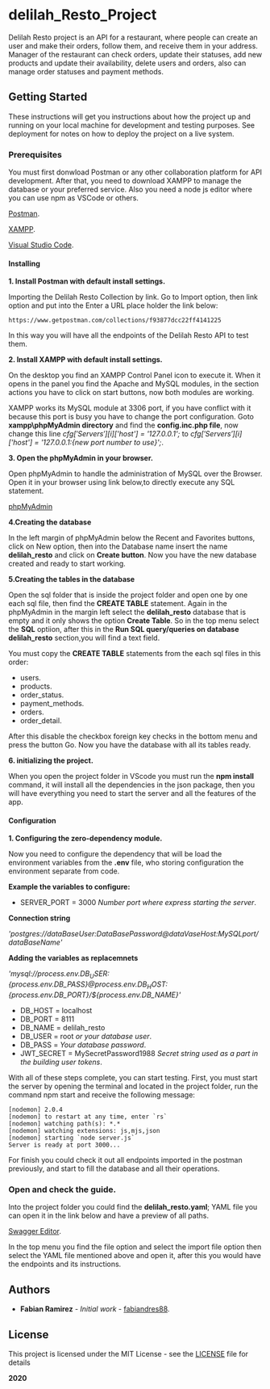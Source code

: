 # delilah_Resto_Project

Delilah Resto project is an API for a restaurant, where people can create an user and make their orders, follow them, and receive them in your address.
Manager of the restaurant can check orders, update their statuses, add new products and update their availability, delete users and orders, also can manage order statuses and payment methods.

## Getting Started

These instructions will get you instructions about how the project up and running on your local machine for development and testing purposes. See deployment for notes on how to deploy the project on a live system.

### Prerequisites

You must first donwload Postman or any other collaboration platform for API development. After that, you need to download XAMPP to manage the database or your preferred service. Also you need a node js editor where you can use npm as VSCode or others.


[Postman](https://www.postman.com/downloads/).

[XAMPP](https://www.apachefriends.org/download.html).

[Visual Studio Code](https://code.visualstudio.com/download).


#### Installing

**1. Install Postman with default install settings.**

Importing the Delilah Resto Collection by link. Go to Import option, then link option and put into the Enter a URL place holder the link below:

```
https://www.getpostman.com/collections/f93877dcc22ff4141225
```
In this way you will have all the endpoints of the Delilah Resto API to test them.

**2. Install XAMPP with default install settings.**

On the desktop you find an XAMPP Control Panel icon to execute it. When it opens in the panel you find the Apache and MySQL modules, in the section actions you have to click on start buttons, now both modules are working.

XAMPP works its MySQL module at 3306 port, if you have conflict with it because this port is busy you have to change the port configuration. Goto **xampp\phpMyAdmin directory** and find the **config.inc.php file**, now change this line *$cfg['Servers'][$i]['host'] = '127.0.0.1';* to *$cfg['Servers'][$i]['host'] = '127.0.0.1:{new port number to use}';*.

**3. Open the phpMyAdmin in your browser.**

Open phpMyAdmin to handle the administration of MySQL over the Browser. Open it in your browser using link below,to directly execute any SQL statement.

[phpMyAdmin](http://localhost/phpmyadmin/index.php) 


**4.Creating the database**

In the left margin of phpMyAdmin below the Recent and Favorites buttons, click on New option, then into the Database name insert the name **delilah_resto** and click on **Create button**.
Now you have the new database created and ready to start working.

**5.Creating the tables in the database**

Open the sql folder that is inside the project folder and open one by one each sql file, then find the **CREATE TABLE** statement.
Again in the phpMyAdmin in the margin left select the **delilah_resto** database that is empty and it only shows the option **Create Table**.
So in the top menu select the **SQL** optiion, after this in the **Run SQL query/queries on database delilah_resto** section,you will find a text field.

You must copy the **CREATE TABLE** statements from the each sql files in this order:

- users.
- products.
- order_status.
- payment_methods.
- orders.
- order_detail.

After this disable the checkbox foreign key checks in the bottom menu and press the button Go. Now you have the database with all its tables ready.

**6. initializing the project.**

When you open the project folder in VScode you must run the **npm install** command, it will install all the dependencies in the json package, then you will have everything you need to start the server and all the features of the app.


#### Configuration

**1. Configuring the zero-dependency module.**

Now you need to configure the dependency that will be load the environment variables from the **.env** file, who storing configuration the environment separate from code.

**Example the variables to configure:**

- SERVER_PORT = 3000 *Number port where express starting the server*.

**Connection string**

*'postgres://dataBaseUser:DataBasePassword@dataVaseHost:MySQLport/dataBaseName'*

**Adding the variables as replacemnets**

*'mysql://${process.env.DB_USER}:${process.env.DB_PASS}@${process.env.DB_HOST}:${process.env.DB_PORT}/${process.env.DB_NAME}'*

- DB_HOST = localhost
- DB_PORT = 8111
- DB_NAME = delilah_resto
- DB_USER = root *or your database user*.
- DB_PASS = *Your database password*.
- JWT_SECRET = MySecretPassword1988 *Secret string used as a part in the building user tokens*.

With all of these steps complete, you can start testing. First, you must start the server by opening the terminal and located in the project folder, run the command npm start and receive the following message:

```
[nodemon] 2.0.4
[nodemon] to restart at any time, enter `rs`
[nodemon] watching path(s): *.*
[nodemon] watching extensions: js,mjs,json
[nodemon] starting `node server.js`
Server is ready at port 3000...
```

For finish you could check it out all endpoints imported in the postman previously, and start to fill the database and all their operations.

### Open and check the guide.

Into the project folder you could find the **delilah_resto.yaml**; YAML file you can open it in the link below and have a preview of all paths.

[Swagger Editor](https://editor.swagger.io/).

In the top menu you find the file option and select the import file option then select the YAML file mentioned above and open it, after this you would have the endpoints and its instructions.

## Authors

* **Fabian Ramirez** - *Initial work* - [fabiandres88](https://github.com/fabiandres88).

## License

This project is licensed under the MIT License - see the [LICENSE](LICENSE) file for details

**2020**